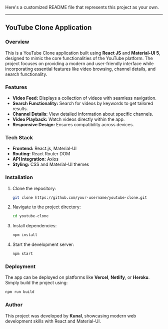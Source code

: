 Here's a customized README file that represents this project as your own.

---

## YouTube Clone Application

### Overview

This is a YouTube Clone application built using **React JS** and **Material-UI 5**, designed to mimic the core functionalities of the YouTube platform. The project focuses on providing a modern and user-friendly interface while incorporating essential features like video browsing, channel details, and search functionality.

### Features

* **Video Feed:** Displays a collection of videos with seamless navigation.
* **Search Functionality:** Search for videos by keywords to get tailored results.
* **Channel Details:** View detailed information about specific channels.
* **Video Playback:** Watch videos directly within the app.
* **Responsive Design:** Ensures compatibility across devices.

### Tech Stack

* **Frontend:** React.js, Material-UI
* **Routing:** React Router DOM
* **API Integration:** Axios
* **Styling:** CSS and Material-UI themes

### Installation

1. Clone the repository:

   ```bash
   git clone https://github.com/your-username/youtube-clone.git
   ```
2. Navigate to the project directory:

   ```bash
   cd youtube-clone
   ```
3. Install dependencies:

   ```bash
   npm install
   ```
4. Start the development server:

   ```bash
   npm start
   ```

### Deployment

The app can be deployed on platforms like **Vercel**, **Netlify**, or **Heroku**. Simply build the project using:

```bash
npm run build
```
### Author

This project was developed by **Kunal**, showcasing modern web development skills with React and Material-UI.
